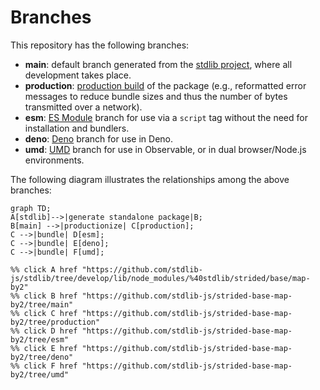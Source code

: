 <!--

@license Apache-2.0

Copyright (c) 2022 The Stdlib Authors.

Licensed under the Apache License, Version 2.0 (the "License");
you may not use this file except in compliance with the License.
You may obtain a copy of the License at

    http://www.apache.org/licenses/LICENSE-2.0

Unless required by applicable law or agreed to in writing, software
distributed under the License is distributed on an "AS IS" BASIS,
WITHOUT WARRANTIES OR CONDITIONS OF ANY KIND, either express or implied.
See the License for the specific language governing permissions and
limitations under the License.

-->

# Branches

This repository has the following branches:

-   **main**: default branch generated from the [stdlib project][stdlib-url], where all development takes place.
-   **production**: [production build][production-url] of the package (e.g., reformatted error messages to reduce bundle sizes and thus the number of bytes transmitted over a network).
-   **esm**: [ES Module][esm-url] branch for use via a `script` tag without the need for installation and bundlers.
-   **deno**: [Deno][deno-url] branch for use in Deno.
-   **umd**: [UMD][umd-url] branch for use in Observable, or in dual browser/Node.js environments.

The following diagram illustrates the relationships among the above branches:

```mermaid
graph TD;
A[stdlib]-->|generate standalone package|B;
B[main] -->|productionize| C[production];
C -->|bundle| D[esm];
C -->|bundle| E[deno];
C -->|bundle| F[umd];

%% click A href "https://github.com/stdlib-js/stdlib/tree/develop/lib/node_modules/%40stdlib/strided/base/map-by2"
%% click B href "https://github.com/stdlib-js/strided-base-map-by2/tree/main"
%% click C href "https://github.com/stdlib-js/strided-base-map-by2/tree/production"
%% click D href "https://github.com/stdlib-js/strided-base-map-by2/tree/esm"
%% click E href "https://github.com/stdlib-js/strided-base-map-by2/tree/deno"
%% click F href "https://github.com/stdlib-js/strided-base-map-by2/tree/umd"
```

[stdlib-url]: https://github.com/stdlib-js/stdlib/tree/develop/lib/node_modules/%40stdlib/strided/base/map-by2
[production-url]: https://github.com/stdlib-js/strided-base-map-by2/tree/production
[deno-url]: https://github.com/stdlib-js/strided-base-map-by2/tree/deno
[umd-url]: https://github.com/stdlib-js/strided-base-map-by2/tree/umd
[esm-url]: https://github.com/stdlib-js/strided-base-map-by2/tree/esm
